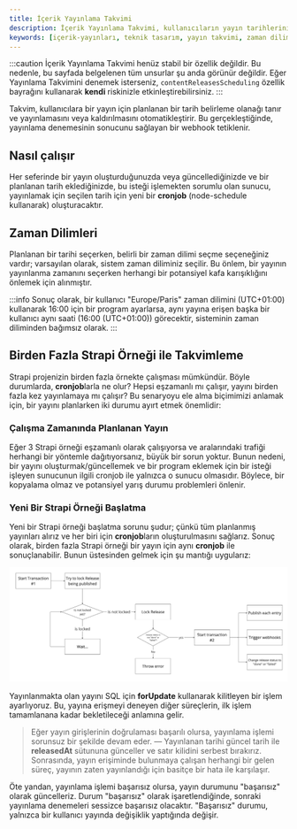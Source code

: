 ```yaml
---
title: İçerik Yayınlama Takvimi
description: İçerik Yayınlama Takvimi, kullanıcıların yayın tarihlerini planlamasına ve otomatik yayınlama sürecini yönetmesine olanak tanır. Bu belgede, çalışma mantığı ve zaman dilimlerinin nasıl yönetileceği detaylı bir şekilde açıklanmaktadır.
keywords: [içerik-yayınları, teknik tasarım, yayın takvimi, zaman dilimleri, Strapi, cronjob, otomatik yayınlama]
---
```


:::caution
İçerik Yayınlama Takvimi henüz stabil bir özellik değildir. Bu nedenle, bu sayfada belgelenen tüm unsurlar şu anda görünür değildir. Eğer Yayınlama Takvimini denemek isterseniz, `contentReleasesScheduling` özellik bayrağını kullanarak **kendi** riskinizle etkinleştirebilirsiniz.
:::

Takvim, kullanıcılara bir yayın için planlanan bir tarih belirleme olanağı tanır ve yayınlamasını veya kaldırılmasını otomatikleştirir. Bu gerçekleştiğinde, yayınlama denemesinin sonucunu sağlayan bir webhook tetiklenir.

## Nasıl çalışır

Her seferinde bir yayın oluşturduğunuzda veya güncellediğinizde ve bir planlanan tarih eklediğinizde, bu isteği işlemekten sorumlu olan sunucu, yayınlamak için seçilen tarih için yeni bir **cronjob** (node-schedule kullanarak) oluşturacaktır.

## Zaman Dilimleri

Planlanan bir tarihi seçerken, belirli bir zaman dilimi seçme seçeneğiniz vardır; varsayılan olarak, sistem zaman diliminiz seçilir. Bu önlem, bir yayının yayınlanma zamanını seçerken herhangi bir potansiyel kafa karışıklığını önlemek için alınmıştır. 

:::info
Sonuç olarak, bir kullanıcı "Europe/Paris" zaman dilimini (UTC+01:00) kullanarak 16:00 için bir program ayarlarsa, aynı yayına erişen başka bir kullanıcı aynı saati (16:00 (UTC+01:00)) görecektir, sisteminin zaman diliminden bağımsız olarak.
:::

## Birden Fazla Strapi Örneği ile Takvimleme

Strapi projenizin birden fazla örnekte çalışması mümkündür. Böyle durumlarda, **cronjob**larla ne olur? Hepsi eşzamanlı mı çalışır, yayını birden fazla kez yayınlamaya mı çalışır? Bu senaryoyu ele alma biçimimizi anlamak için, bir yayını planlarken iki durumu ayırt etmek önemlidir:

### Çalışma Zamanında Planlanan Yayın

Eğer 3 Strapi örneği eşzamanlı olarak çalışıyorsa ve aralarındaki trafiği herhangi bir yöntemle dağıtıyorsanız, büyük bir sorun yoktur. Bunun nedeni, bir yayını oluşturmak/güncellemek ve bir program eklemek için bir isteği işleyen sunucunun ilgili cronjob ile yalnızca o sunucu olmasıdır. Böylece, bir kopyalama olmaz ve potansiyel yarış durumu problemleri önlenir.

### Yeni Bir Strapi Örneği Başlatma

Yeni bir Strapi örneği başlatma sorunu şudur; çünkü tüm planlanmış yayınları alırız ve her biri için **cronjob**ların oluşturulmasını sağlarız. Sonuç olarak, birden fazla Strapi örneği bir yayın için aynı **cronjob** ile sonuçlanabilir. Bunun üstesinden gelmek için şu mantığı uygularız:

![a diagram overview explaining the publish release flow](../../../../../images/cikti/backend/strapi/static/img/content-manager/content-releases/scheduling-publish.png)

Yayınlanmakta olan yayını SQL için **forUpdate** kullanarak kilitleyen bir işlem ayarlıyoruz. Bu, yayına erişmeyi deneyen diğer süreçlerin, ilk işlem tamamlanana kadar bekletileceği anlamına gelir.

> Eğer yayın girişlerinin doğrulaması başarılı olursa, yayınlama işlemi sorunsuz bir şekilde devam eder. — Yayınlanan tarihi güncel tarih ile **releasedAt** sütununa günceller ve satır kilidini serbest bırakırız. Sonrasında, yayın erişiminde bulunmaya çalışan herhangi bir gelen süreç, yayının zaten yayınlandığı için basitçe bir hata ile karşılaşır.

Öte yandan, yayınlama işlemi başarısız olursa, yayın durumunu "başarısız" olarak güncelleriz. Durum "başarısız" olarak işaretlendiğinde, sonraki yayınlama denemeleri sessizce başarısız olacaktır. "Başarısız" durumu, yalnızca bir kullanıcı yayında değişiklik yaptığında değişir.